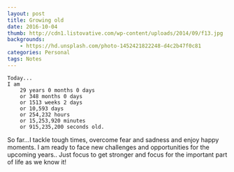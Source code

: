 ```yaml
---
layout: post
title: Growing old 
date: 2016-10-04
thumb: http://cdn1.listovative.com/wp-content/uploads/2014/09/f13.jpg
backgrounds: 
    - https://hd.unsplash.com/photo-1452421822248-d4c2b47f0c81
categories: Personal
tags: Notes
---
```


    Today...
    I am 
        29 years 0 months 0 days
        or 348 months 0 days
        or 1513 weeks 2 days
        or 10,593 days
        or 254,232 hours
        or 15,253,920 minutes
        or 915,235,200 seconds old.

So far...I tackle tough times, overcome fear and sadness and enjoy happy moments.
I am ready to face new challenges and opportunities for the upcoming years..
Just focus to get stronger and focus for the important part of life as we know it!